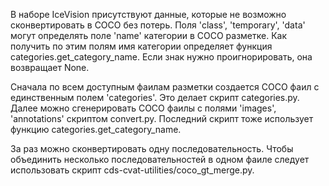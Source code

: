 В наборе IceVision присутствуют данные, которые не возможно сконвертировать 
в COCO без потерь. Поля 'class', 'temporary', 'data' могут
определять поле 'name' категории в COCO разметке. Как получить по этим полям
имя категории определяет функция categories.get_category_name. Если знак
нужно проигнорировать, она возвращает None.

Сначала по всем доступным фаилам разметки создается COCO фаил с единственным
полем 'categories'. Это делает скрипт categories.py. Далее можно
сгенерировать COCO фаилы с полями 'images', 'annotations' скриптом convert.py.
Последний скрипт тоже использует функцию categories.get_category_name.

За раз можно сконвертировать одну последовательность. Чтобы объединить
несколько последовательностей в одном фаиле следует использовать скрипт
cds-cvat-utilities/coco_gt_merge.py.
